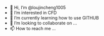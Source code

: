 - 👋 Hi, I’m @loujincheng1005
- 👀 I’m interested in CFD
- 🌱 I’m currently learning how to use GITHUB
- 💞️ I’m looking to collaborate on ...
- 📫 How to reach me ...

<!---
loujincheng1005/loujincheng1005 is a ✨ special ✨ repository because its `README.md` (this file) appears on your GitHub profile.
You can click the Preview link to take a look at your changes.
--->
